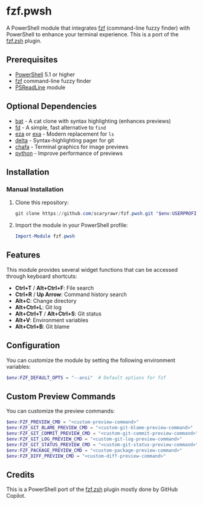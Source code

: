 # fzf.pwsh

A PowerShell module that integrates [fzf](https://github.com/junegunn/fzf) (command-line fuzzy finder) with PowerShell to enhance your terminal experience. This is a port of the [fzf.zsh](https://github.com/scaryrawr/fzf.zsh) plugin.

## Prerequisites

- [PowerShell](https://github.com/PowerShell/PowerShell) 5.1 or higher
- [fzf](https://github.com/junegunn/fzf) command-line fuzzy finder
- [PSReadLine](https://github.com/PowerShell/PSReadLine) module

## Optional Dependencies

- [bat](https://github.com/sharkdp/bat) - A cat clone with syntax highlighting (enhances previews)
- [fd](https://github.com/sharkdp/fd) - A simple, fast alternative to `find`
- [eza](https://github.com/eza-community/eza) or [exa](https://github.com/ogham/exa) - Modern replacement for `ls`
- [delta](https://github.com/dandavison/delta) - Syntax-highlighting pager for git
- [chafa](https://github.com/hpjansson/chafa) - Terminal graphics for image previews
- [python](https://www.python.org/) - Improve performance of previews

## Installation

### Manual Installation

1. Clone this repository:

   ```powershell
   git clone https://github.com/scaryrawr/fzf.pwsh.git "$env:USERPROFILE\Documents\PowerShell\Modules\fzf.pwsh"
   ```

2. Import the module in your PowerShell profile:

   ```powershell
   Import-Module fzf.pwsh
   ```

## Features

This module provides several widget functions that can be accessed through keyboard shortcuts:

- **Ctrl+T** / **Alt+Ctrl+F**: File search
- **Ctrl+R** / **Up Arrow**: Command history search
- **Alt+C**: Change directory
- **Alt+Ctrl+L**: Git log
- **Alt+Ctrl+T** / **Alt+Ctrl+S**: Git status
- **Alt+V**: Environment variables
- **Alt+Ctrl+B**: Git blame

## Configuration

You can customize the module by setting the following environment variables:

```powershell
$env:FZF_DEFAULT_OPTS = "--ansi"  # Default options for fzf
```

## Custom Preview Commands

You can customize the preview commands:

```powershell
$env:FZF_PREVIEW_CMD = "<custom-preview-command>"
$env:FZF_GIT_BLAME_PREVIEW_CMD = "<custom-git-blame-preview-command>"
$env:FZF_GIT_COMMIT_PREVIEW_CMD = "<custom-git-commit-preview-command>"
$env:FZF_GIT_LOG_PREVIEW_CMD = "<custom-git-log-preview-command>"
$env:FZF_GIT_STATUS_PREVIEW_CMD = "<custom-git-status-preview-command>"
$env:FZF_PACKAGE_PREVIEW_CMD = "<custom-package-preview-command>"
$env:FZF_DIFF_PREVIEW_CMD = "<custom-diff-preview-command>"
```

## Credits

This is a PowerShell port of the [fzf.zsh](https://github.com/scaryrawr/fzf.zsh) plugin mostly done by GitHub Copilot.
